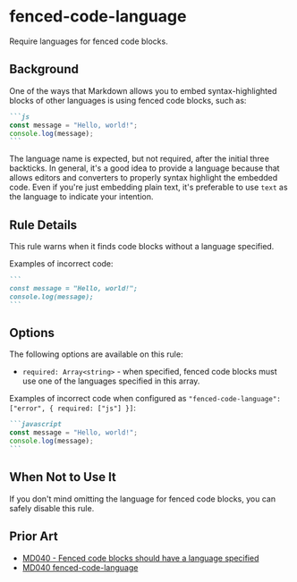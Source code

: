 # fenced-code-language

Require languages for fenced code blocks.

## Background

One of the ways that Markdown allows you to embed syntax-highlighted blocks of other languages is using fenced code blocks, such as:

````markdown
```js
const message = "Hello, world!";
console.log(message);
```
````

The language name is expected, but not required, after the initial three backticks. In general, it's a good idea to provide a language because that allows editors and converters to properly syntax highlight the embedded code. Even if you're just embedding plain text, it's preferable to use `text` as the language to indicate your intention.

## Rule Details

This rule warns when it finds code blocks without a language specified.

Examples of incorrect code:

````markdown
```
const message = "Hello, world!";
console.log(message);
```
````

## Options

The following options are available on this rule:

* `required: Array<string>` - when specified, fenced code blocks must use one of the languages specified in this array. 

Examples of incorrect code when configured as `"fenced-code-language": ["error", { required: ["js"] }]`:

````markdown
```javascript
const message = "Hello, world!";
console.log(message);
```
````

## When Not to Use It

If you don't mind omitting the language for fenced code blocks, you can safely disable this rule.

## Prior Art

* [MD040 - Fenced code blocks should have a language specified](https://github.com/markdownlint/markdownlint/blob/main/docs/RULES.md#md040---fenced-code-blocks-should-have-a-language-specified)
* [MD040 fenced-code-language](https://github.com/DavidAnson/markdownlint/blob/main/doc/md040.md)

